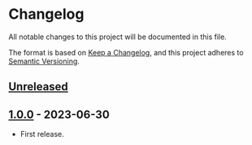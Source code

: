 # Changelog

All notable changes to this project will be documented in this file.

The format is based on [Keep a Changelog](https://keepachangelog.com/en/1.0.0/),
and this project adheres to [Semantic Versioning](https://semver.org/spec/v2.0.0.html).

## [Unreleased]

## [1.0.0] - 2023-06-30

- First release.

[unreleased]: https://github.com/pronamic/wp-pronamic-woocommerce-payment-gateways-countries-condition/compare/v1.0.0...HEAD
[1.0.0]: https://github.com/pronamic/wp-pronamic-woocommerce-payment-gateways-countries-condition/releases/tag/v1.0.0
